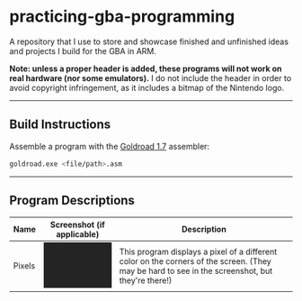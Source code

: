 # practicing-gba-programming
A repository that I use to store and showcase finished and unfinished ideas and projects I build for the GBA in ARM.

**Note: unless a proper header is added, these programs will not work on real hardware (nor some emulators).**
I do not include the header in order to avoid copyright infringement, as it includes a bitmap of the Nintendo logo.

---

## Build Instructions

Assemble a program with the [Goldroad 1.7](https://www.gbadev.org/tools.php?showinfo=192) assembler:
```sh
goldroad.exe <file/path>.asm
```

---

## Program Descriptions

Name | Screenshot (if applicable) | Description
---- | -------------------------- | -----------
Pixels | ![pixels screenshot](pixels/screenshot.png) | This program displays a pixel of a different color on the corners of the screen. (They may be hard to see in the screenshot, but they're there!)
